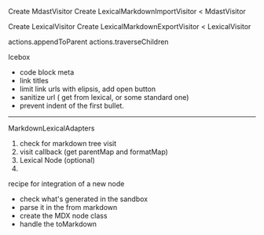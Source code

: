 Create MdastVisitor
Create LexicalMarkdownImportVisitor < MdastVisitor

Create LexicalVisitor
Create LexicalMarkdownExportVisitor < LexicalVisitor

actions.appendToParent
actions.traverseChildren



Icebox
- code block meta
- link titles
- limit link urls with elipsis, add open button
- sanitize url ( get from lexical, or some standard one)
- prevent indent of the first bullet.

------------------------
MarkdownLexicalAdapters

1. check for markdown tree visit
2. visit callback (get parentMap and formatMap)
3. Lexical Node (optional)
4. 

recipe for integration of a new node
- check what's generated in the sandbox
- parse it in the from markdown
- create the MDX node class
- handle the toMarkdown

